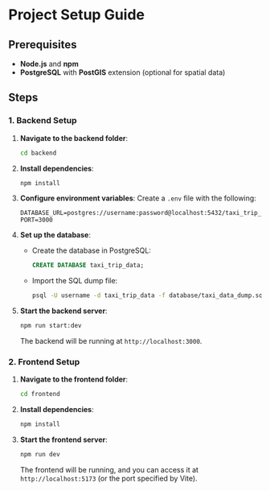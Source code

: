 # Project Setup Guide

## Prerequisites

- **Node.js** and **npm**
- **PostgreSQL** with **PostGIS** extension (optional for spatial data)

## Steps

### 1. Backend Setup

1. **Navigate to the backend folder**:

   ```bash
   cd backend
   ```

2. **Install dependencies**:

   ```bash
   npm install
   ```

3. **Configure environment variables**: Create a `.env` file with the following:

   ```env
   DATABASE_URL=postgres://username:password@localhost:5432/taxi_trip_data
   PORT=3000
   ```

4. **Set up the database**:

   - Create the database in PostgreSQL:
     ```sql
     CREATE DATABASE taxi_trip_data;
     ```
   - Import the SQL dump file:
     ```bash
     psql -U username -d taxi_trip_data -f database/taxi_data_dump.sql
     ```

5. **Start the backend server**:

   ```bash
   npm run start:dev
   ```

   The backend will be running at `http://localhost:3000`.

### 2. Frontend Setup

1. **Navigate to the frontend folder**:

   ```bash
   cd frontend
   ```

2. **Install dependencies**:

   ```bash
   npm install
   ```

3. **Start the frontend server**:

   ```bash
   npm run dev
   ```

   The frontend will be running, and you can access it at `http://localhost:5173` (or the port specified by Vite).
